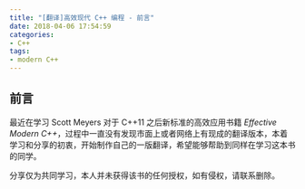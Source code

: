 ```yaml
---
title: "[翻译]高效现代 C++ 编程 - 前言"
date: 2018-04-06 17:54:59
categories:
- C++
tags:
- modern C++
---
```

## 前言

最近在学习 Scott Meyers 对于 C++11 之后新标准的高效应用书籍 _Effective Modern C++_，过程中一直没有发现市面上或者网络上有现成的翻译版本，本着学习和分享的初衷，开始制作自己的一版翻译，希望能够帮助到同样在学习这本书的同学。

分享仅为共同学习，本人并未获得该书的任何授权，如有侵权，请联系删除。
